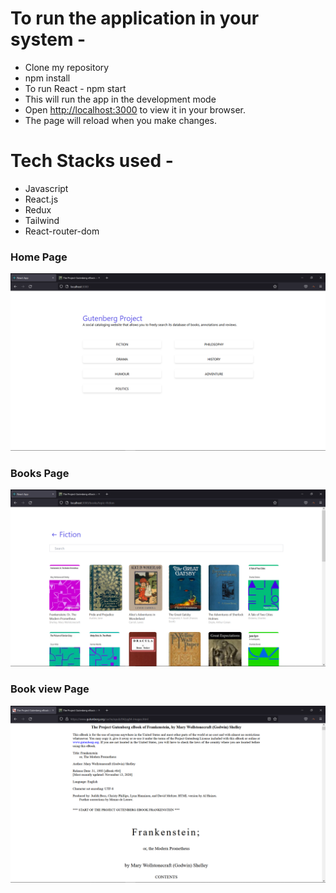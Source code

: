 # To run the application in your system -

- Clone my repository
- npm install
- To run React - npm start
- This will run the app in the development mode
- Open [http://localhost:3000](http://localhost:3000) to view it in your browser.
- The page will reload when you make changes.

# Tech Stacks used -

- Javascript
- React.js
- Redux
- Tailwind
- React-router-dom

### Home Page

![](https://github.com/taherahmed14/Book-application/blob/main/Screenshots/Home.png)

### Books Page

![](https://github.com/taherahmed14/Book-application/blob/main/Screenshots/Books.png)

### Book view Page

![](https://github.com/taherahmed14/Book-application/blob/main/Screenshots/BookView.png)
